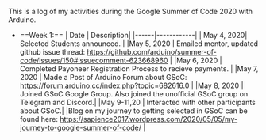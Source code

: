 This is a log of my activities during the Google Summer of Code 2020 with Arduino.

* ==Week 1:==
| Date | Description|
|------|------------|
| May 4, 2020|    Selected Students announced. |
|May 5, 2020 |  Emailed mentor, updated github issue thread: https://github.com/arduino/summer-of-code/issues/150#issuecomment-623668960 |
|May 6, 2020 |   Completed Payoneer Registration Process to recieve payments. |
|May 7, 2020 |   Made a Post of Arduino Forum about GSoC: https://forum.arduino.cc/index.php?topic=682616.0 |
|May 8, 2020 |   Joined GSoC Google Group. Also joined the unofficial GSoC group on Telegram and Discord.|
|May 9-11,20 |   Interacted with other participants about GSoC.|
|Blog on my journey to getting selected in GSoC can be found here: https://sapience2017.wordpress.com/2020/05/05/my-journey-to-google-summer-of-code/ |